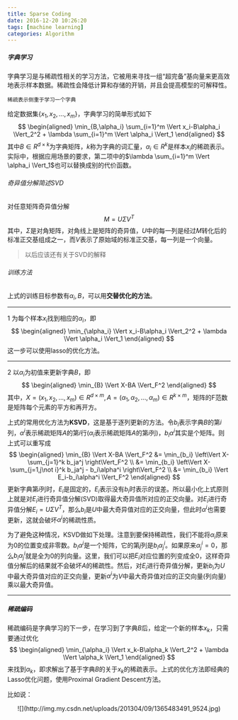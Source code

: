 ```yaml
---
title: Sparse Coding
date: 2016-12-20 10:26:20
tags: [machine learning]
categories: Algorithm
---
```

##### 字典学习
字典学习是与稀疏性相关的学习方法，它被用来寻找一组“超完备”基向量来更高效地表示样本数据。稀疏性会降低计算和存储的开销，并且会提高模型的可解释性。

	稀疏表示侧重于学习一个字典

给定数据集$\lbrace x_1,x_2,...,x_m \rbrace$，字典学习的简单形式如下
$$
\begin{aligned}
\min_{B,\alpha_i} \sum_{i=1}^m \Vert x_i-B\alpha_i \Vert_2^2 + \lambda \sum_{i=1}^m \Vert \alpha_i \Vert_1
\end{aligned}
$$
其中$B\in R^{d\times k}$为字典矩阵，$k$称为字典的词汇量，$\alpha_i \in R^k$是样本$x_i$的稀疏表示。实际中，根据应用场景的要求，第二项中的$\lambda \sum_{i=1}^m \Vert \alpha_i \Vert_1$也可以替换成别的代价函数。

###### 奇异值分解简述SVD
对任意矩阵奇异值分解$$M=U\Sigma V^T$$其中，$\Sigma$是对角矩阵，对角线上是矩阵的奇异值，$U$中的每一列是经过$M$转化后的标准正交基组成之一，而$V$表示了原始域的标准正交基，每一列是一个向量。
> 以后应该还有关于SVD的解释

###### 训练方法
上式的训练目标参数有$\alpha_i,B$，可以用<b>交替优化的方法</b>。

---

1 为每个样本$x_i$找到相应的$\alpha_i$，即
$$
\begin{aligned}
\min_{\alpha_i} \Vert x_i-B\alpha_i \Vert_2^2 + \lambda \Vert \alpha_i \Vert_1
\end{aligned}
$$
这一步可以使用lasso的优化方法。

---

2 以$\alpha_i$为初值来更新字典$B$，即
$$
\begin{aligned}
\min_{B} \Vert X-BA \Vert_F^2
\end{aligned}
$$
其中，$X=(x_1,x_2,...,x_m)\in R^{d\times m},A=(\alpha_1,\alpha_2,...,\alpha_m)\in R^{k\times m}$，矩阵的F范数是矩阵每个元素的平方和再开方。

上式的常用优化方法为<b>KSVD</b>，这是基于逐列更新的方法。令$b_i$表示字典$B$的第$i$列，$\alpha^i$表示稀疏矩阵$A$的第$i$行($\alpha_i$表示稀疏矩阵$A$的第$i$列)，$b_i\alpha^i$其实是个矩阵。则上式可以重写成
$$
\begin{aligned}
\min_{B} \Vert X-BA \Vert_F^2 &= \min_{b_i} \left\Vert X-\sum_{j=1}^k b_ja^j \right\Vert_F^2 \\
&= \min_{b_i} \left\Vert X-\sum_{j=1,j\not i}^k b_ja^j - b_i\alpha^i \right\Vert_F^2 \\
&= \min_{b_i} \Vert E_i-b_i\alpha^i \Vert_F^2
\end{aligned}
$$
更新字典第$i$列时，$E_i$是固定的，$E_i$表示没有$b_i$时表示的误差。所以最小化上式原则上就是对$E_i$进行奇异值分解(SVD)取得最大奇异值所对应的正交向量。对$E_i$进行奇异值分解$E_i=U\Sigma V^T$，那么$b_i$是$U$中最大奇异值对应的正交向量，但此时$\alpha^i$也需要更新，这就会破坏$\alpha^i$的稀疏性质。

为了避免这种情况，KSVD做如下处理。注意到要保持稀疏性，我们不能将$\alpha_i$原来为0的位置变成非零数。$b_i \alpha^i$是一个矩阵，它的第$j$列是$b_i\alpha_j^i$。如果原来$\alpha_j^i=0$，那么$b_i\alpha_j^i$就是全为0的列向量。这里，我们可以把$E_i$对应位置的列变成全0，这样奇异值分解后的结果就不会破坏$A$的稀疏性。然后，对$E_i$进行奇异值分解，更新$b_i$为$U$中最大奇异值对应的正交向量，更新$\alpha^i$为$V$中最大奇异值对应的正交向量(列向量)乘以最大奇异值。

---


##### 稀疏编码
稀疏编码是字典学习的下一步，在学习到了字典$B$后，给定一个新的样本$x_k$，只需要通过优化
$$
\begin{aligned}
\min_{\alpha_i}  \Vert x_k-B\alpha_k \Vert_2^2 + \lambda \Vert \alpha_k \Vert_1
\end{aligned}
$$
来找到$\alpha_k$，即求解出了基于字典$B$的关于$x_k$的稀疏表示。上式的优化方法即经典的Lasso优化问题，使用Proximal Gradient Descent方法。


比如说：
<center>![](http://img.my.csdn.net/uploads/201304/09/1365483491_9524.jpg)</center>